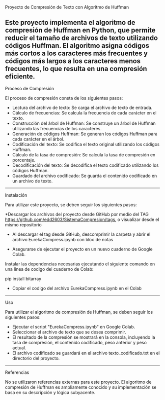 Proyecto de Compresión de Texto con Algoritmo de Huffman

Este proyecto implementa el algoritmo de compresión de Huffman en Python, que permite reducir el tamaño de archivos de texto utilizando códigos Huffman.
El algoritmo asigna códigos más cortos a los caracteres más frecuentes y códigos más largos a los caracteres menos frecuentes, 
lo que resulta en una compresión eficiente.
----------------------------------------------------------------------------------------------------------------------------------------------------------

Proceso de Compresión

El proceso de compresión consta de los siguientes pasos:

* Lectura del archivo de texto: Se carga el archivo de texto de entrada.
* Cálculo de frecuencias: Se calcula la frecuencia de cada carácter en el texto.
* Construcción del árbol de Huffman: Se construye un árbol de Huffman utilizando las frecuencias de los caracteres.
* Generación de códigos Huffman: Se generan los códigos Huffman para cada carácter en el árbol.
* Codificación del texto: Se codifica el texto original utilizando los códigos Huffman.
* Cálculo de la tasa de compresión: Se calcula la tasa de compresión en porcentaje.
* Decodificación del texto: Se decodifica el texto codificado utilizando los códigos Huffman.
* Guardado del archivo codificado: Se guarda el contenido codificado en un archivo de texto.

----------------------------------------------------------------------------------------------------------------------------------------------------------
Instalación

Para utilizar este proyecto, se deben seguir los siguientes pasos:

*Descargar los archivos del proyecto desde GitHub por medio del TAG https://github.com/edd2603/SistemaCompresion/tags, o visualizar desde el mismo repositorio

* Al descargar el tag desde GitHub, descomprimir la carpeta y abrir el archivo EurekaCompress.ipynb con bloc de notas

* Asegurarse de ejecutar el proyecto en un nuevo cuaderno de Google Colab.

Instalar las dependencias necesarias ejecutando el siguiente comando en una linea de codigo del cuaderno de Colab:

pip install bitarray

* Copiar el codigo del archivo EurekaCompress.ipynb en el Colab
----------------------------------------------------------------------------------------------------------------------------------------------------------
Uso

Para utilizar el algoritmo de compresión de Huffman, se deben seguir los siguientes pasos:

* Ejecutar el script "EurekaCompress.ipynb" en Google Colab.
* Seleccionar el archivo de texto que se desea comprimir.
* El resultado de la compresión se mostrará en la consola, incluyendo la tasa de compresión, el contenido codificado, peso anterior y peso actual.
* El archivo codificado se guardará en el archivo texto_codificado.txt en el directorio del proyecto.

----------------------------------------------------------------------------------------------------------------------------------------------------------
Referencias

No se utilizaron referencias externas para este proyecto. 
El algoritmo de compresión de Huffman es ampliamente conocido y su implementación se basa en su descripción y lógica subyacente.

